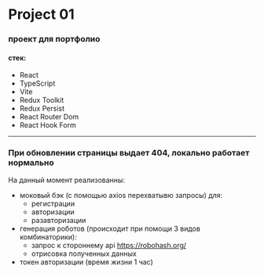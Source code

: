 # Project 01

### проект для портфолио

#### стек:

- React
- TypeScript
- Vite
- Redux Toolkit
- Redux Persist
- React Router Dom
- React Hook Form

---
### При обновлении страницы выдает 404, локально работает нормально
На данный момент реализованны:

- моковый бэк (с помощью axios перехватывю запросы) для:
  - регистрации
  - авторизации
  - разавторизации
- генерация роботов (происходит при помощи 3 видов комбинаторики):
  - запрос к стороннему api https://robohash.org/
  - отрисовка полученных данных
- токен авторизации (время жизни 1 час)
